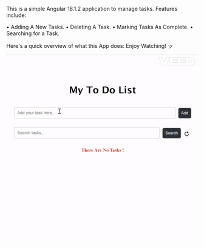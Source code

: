This is a simple Angular 18.1.2 application to manage tasks. Features include:

• Adding A New Tasks.
• Deleting A Task.
• Marking Tasks As Complete.
• Searching for a Task.

Here's a quick overview of what this App does:
Enjoy Watching! ッ 

![alt text](public/App-OverView.gif)
